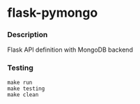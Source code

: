 # flask-pymongo

### Description
Flask API definition with MongoDB backend

### Testing
```
make run
make testing
make clean
```
